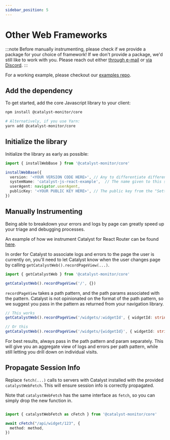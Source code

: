 ```yaml
---
sidebar_position: 5
---
```


# Other Web Frameworks

:::note
Before manually instrumenting, please check if we provide a package for your choice of framework! If we don't provide a package, we'd
still like to work with you. Please reach out either [through e-mail](mailto:bill@privium.xyz) or [via Discord](https://discord.gg/JdREEFfB).
:::

For a working example, please checkout our [examples repo](https://github.com/catalyst-monitor/catalyst-examples).

## Add the dependency

To get started, add the core Javascript library to your client:

```bash title="Terminal"
npm install @catalyst-monitor/core

# Alternatively, if you use Yarn:
yarn add @catalyst-monitor/core
```

## Initialize the library

Initialize the library as early as possible:

```ts title="index.ts"
import { installWebBase } from '@catalyst-monitor/core'

installWebBase({
  version: '<YOUR VERSION CODE HERE>', // Any to differentiate different deploys, e.g. Git commit SHA
  systemName: 'catalyst-js-react-example',  // The name given to this service. All endpoints will be grouped by this name.
  userAgent: navigator.userAgent,
  publicKey: '<YOUR PUBLIC KEY HERE>', // The public key from the "Settings" page in the Catalyst dashboard.
})
```

## Manually Instrumenting

Being able to breakdown your errors and logs by page can greatly speed up your triage and debugging processes.

An example of how we instrument Catalyst for React Router can be found [here](https://github.com/catalyst-monitor/catalyst-js/blob/main/packages/react-router/src/Catalyst.tsx).

In order for Catalyst to associate logs and errors to the page the user is currently on, you'll need to let Catalyst know when the user changes page by calling `getCatalystWeb().recordPageView(...)`.

```ts
import { getCatalystWeb } from '@catalyst-monitor/core'

getCatalystWeb().recordPageView('/', {})
```

`recordPageView` takes a path pattern, and the path params associated with the pattern. Catalyst is not opinionated on the format of the path pattern, so we suggest you pass in the pattern as returned from your navigation library.

```ts
// This works
getCatalystWeb().recordPageView('/widgets/:widgetId', { widgetId: string })

// Or this
getCatalystWeb().recordPageView('/widgets/{widgetId}', { widgetId: string })
```

For best results, always pass in the path pattern and param separately. This will give you an aggregate view of logs and errors per path pattern, while still letting you drill down on individual visits.

## Propagate Session Info

Replace `fetch(...)` calls to servers with Catalyst installed with the provided `catalystWebFetch`. This will ensure session info is correctly propagated.

Note that `catalystWebFetch` has the same interface as `fetch`, so you can simply drop the new function in.

```ts title="api.ts"

import { catalystWebFetch as cFetch } from '@catalyst-monitor/core'

await cFetch("/api/widget/123", {
  method: method,
})
```


